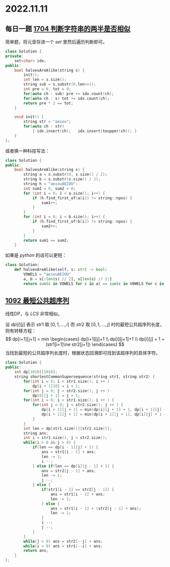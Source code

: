 # 2022.11.11

## 每日一题 [1704 判断字符串的两半是否相似](https://leetcode.cn/problems/determine-if-string-halves-are-alike/)

 简单题，将元音存进一个 $set$ 里然后遍历判断即可。

```C++
class Solution {
private:
    set<char> idx;
public:
    bool halvesAreAlike(string s) {
        init();
        int len = s.size();
        string sub = s.substr(0,len>>1);
        int pre = 0, tot = 0;
        for(auto ch : sub) pre += idx.count(ch);
        for(auto ch : s) tot += idx.count(ch);
        return pre * 2 == tot;
    }

    void init() {
        string str = "aeiou";
        for(auto ch : str) 
        	{ idx.insert(ch);	idx.insert(toupper(ch)); }
    }
};
```

或者换一种科技写法：

```C++
class Solution {
public:
    bool halvesAreAlike(string s) {
        string a = s.substr(0, s.size() / 2);
        string b = s.substr(s.size() / 2);
        string h = "aeiouAEIOU";
        int sum1 = 0, sum2 = 0;
        for (int i = 0; i < a.size(); i++) {
            if (h.find_first_of(a[i]) != string::npos) {
                sum1++;
            }
        }
        for (int i = 0; i < b.size(); i++) {
            if (h.find_first_of(b[i]) != string::npos) {
                sum2++;
            }
        }
        return sum1 == sum2;
    }
```

如果是 $python$ 的话可以更短：

```python
class Solution:
    def halvesAreAlike(self, s: str) -> bool:
        VOWELS = "aeiouAEIOU"
        a, b = s[:len(s) // 2], s[len(s) // 2:]
        return sum(c in VOWELS for c in a) == sum(c in VOWELS for c in b)
```

## [1092 最短公共超序列](https://leetcode.cn/problems/shortest-common-supersequence/description/)

线性DP，与 $LCS$ 非常相似。

设 $dp[i][j]$ 表示 $str1$ 取 $[0,1,...,i]$ 而 $str2$ 取 $[0,1,...,j]$ 时的最短公共超序列长度，则有转移方程：
$$
dp[i+1][j+1] = min
\begin{cases}
dp[i+1][j]+1 \\
dp[i][j+1]+1 \\
dp[i][j] + 1 + (str1[i+1]\ne str2[j+1])
\end{cases}
$$
当找到最短的公共超序列长度时，根据状态回溯即可找到该超序列的具体字符。

```C++
class Solution {
public:
    int dp[1010][1010];
    string shortestCommonSupersequence(string str1, string str2) {
        for(int i = 0; i < str1.size(); i ++ ) 
            dp[i + 1][0] = i + 1;
        for(int j = 0; j < str2.size(); j ++ ) 
            dp[0][j + 1] = j + 1;
        for(int i = 0; i < str1.size(); i ++ ) {
            for(int j = 0; j < str2.size(); j ++ ) {
                dp[i + 1][j + 1] = min(dp[i][j + 1] + 1, dp[i + 1][j] + 1});
                dp[i + 1][j + 1] = min(dp[i + 1][j + 1], dp[i][j] + 1 + (str1[i] != str2[j]));
            }
        }
        int len = dp[str1.size()][str2.size()];
        string ans;
        int i = str1.size(), j = str2.size();
        while(i > 0 && j > 0) {
            if(len == dp[i - 1][j] + 1) {
                ans = str1[i - 1] + ans;
                len -= 1;
                i --;
            } else if(len == dp[i][j - 1] + 1) {
                ans = str2[j - 1] + ans;
                len -= 1;
                j --;
            } else {
                if(str1[i - 1] == str2[j - 1]) {
                    ans = str1[i - 1] + ans;                
                    len -= 1;
                } else {
                    ans = str1[i - 1] + (str2[j - 1] + ans);                
                    len -= 2;
                }
                i --;
                j --;
            }
        }
        while(j > 0) ans = str2[--j] + ans;
        while(i > 0) ans = str1[--i] + ans;
        return ans;  
    }
};
```

